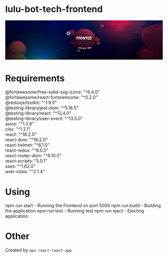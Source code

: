 # lulu-bot-tech-frontend

![alt text](https://github.com/edisondorado/lulu-bot-tech-frontend/blob/main/front.png?raw=true)

# Requirements
@fortawesome/free-solid-svg-icons: "^6.4.0"<br>
@fortawesome/react-fontawesome: "^0.2.0"<br>
@reduxjs/toolkit: "^1.9.5"<br>
@testing-library/jest-dom: "^5.16.5"<br>
@testing-library/react: "^13.4.0"<br>
@testing-library/user-event: "^13.5.0"<br>
axios: "^1.3.6"<br>
clsx: "^1.2.1"<br>
react: "^18.2.0"<br>
react-dom: "^18.2.0"<br>
react-helmet: "^6.1.0"<br>
react-redux: "^8.0.5"<br>
react-router-dom: "^6.10.0"<br>
react-scripts: "5.0.1"<br>
sass: "^1.62.0"<br>
web-vitals: "^2.1.4"

# Using

npm run start - Running the Frontend on port 5000
npm run build - Building the application
npm run test - Running test
npm run eject - Ejecting application

# Other

Created by `npx react-react-app`
